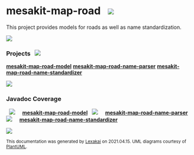 # mesakit-map-road &nbsp;&nbsp;![](https://www.kivakit.org/images/gears-40.png)

This project provides models for roads as well as name standardization.

![](https://www.kivakit.org/images/horizontal-line.png)

[//]: # (start-user-text)



[//]: # (end-user-text)

### Projects &nbsp; ![](https://www.kivakit.org/images/gears-40.png)

[**mesakit-map-road-model**](model/README.md)
[**mesakit-map-road-name-parser**](name-parser/README.md)
[**mesakit-map-road-name-standardizer**](name-standardizer/README.md)

![](https://www.kivakit.org/images/short-horizontal-line.png)

### Javadoc Coverage

&nbsp;  ![](https://www.kivakit.org/images/meter-40-12.png) &nbsp; &nbsp; [**mesakit-map-road-model**](model/README.md)
&nbsp;  ![](https://www.kivakit.org/images/meter-50-12.png) &nbsp; &nbsp; [**mesakit-map-road-name-parser**](name-parser/README.md)
&nbsp;  ![](https://www.kivakit.org/images/meter-30-12.png) &nbsp; &nbsp; [**mesakit-map-road-name-standardizer**](name-standardizer/README.md)

[//]: # (start-user-text)



[//]: # (end-user-text)

![](https://www.kivakit.org/images/horizontal-line.png)


<sub>This documentation was generated by [Lexakai](https://github.com/Telenav/lexakai) on 2021.04.15. UML diagrams courtesy
of [PlantUML](http://plantuml.com).</sub>

